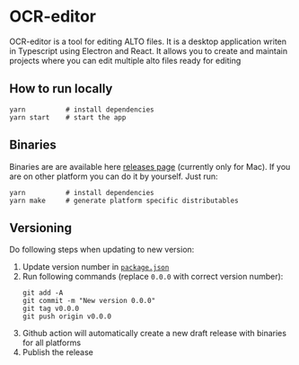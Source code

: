 # OCR-editor

OCR-editor is a tool for editing ALTO files. It is a desktop application writen in Typescript using Electron and React. It allows you to create and maintain projects where you can edit multiple alto files ready for editing

## How to run locally
```
yarn          # install dependencies
yarn start    # start the app
```

## Binaries
Binaries are are available here [releases page](https://github.com/FilipMasar/ocr-editor/releases) (currently only for Mac).
If you are on other platform you can do it by yourself. Just run:

```
yarn          # install dependencies
yarn make     # generate platform specific distributables
```

## Versioning

Do following steps when updating to new version:

1. Update version number in [`package.json`](./package.json)
2. Run following commands (replace `0.0.0` with correct version number):
   ```
   git add -A
   git commit -m "New version 0.0.0"
   git tag v0.0.0
   git push origin v0.0.0
   ```
3. Github action will automatically create a new draft release with binaries for all platforms
4. Publish the release